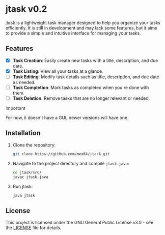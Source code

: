 # jtask v0.2

jtask is a lightweight task manager designed to help you organize your tasks efficiently. It is still in development and may lack some features, but it aims to provide a simple and intuitive interface for managing your tasks.


## Features

- [X] **Task Creation**: Easily create new tasks with a title, description, and due date.
- [X] **Task Listing**: View all your tasks at a glance.
- [ ] **Task Editing**: Modify task details such as title, description, and due date as needed.
- [ ] **Task Completion**: Mark tasks as completed when you're done with them.
- [ ] **Task Deletion**: Remove tasks that are no longer relevant or needed.

> [!IMPORTANT]
> For now, it doesn't have a GUI, newer versions will have one.

## Installation

1. Clone the repository:

   ```bash
   git clone https://github.com/nex64/jtask.git
   ```
   
2. Navigate to the project directory and compile `jtask.java`:

   ```bash
   cd jtask/src/
   javac jtask.java
   ```

3. Run jtask:

   ```bash
   java jtask
   ```

## License

This project is licensed under the GNU General Public License v3.0 - see the [LICENSE](LICENSE) file for details.

   
